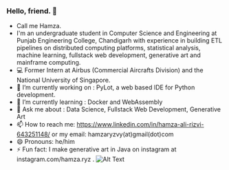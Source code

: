 ### Hello, friend. 👋
- Call me Hamza.
- I'm an undergraduate student in Computer Science and Engineering at Punjab Engineering College, Chandigarh with experience in building ETL pipelines on distributed computing platforms, statistical analysis, machine learning, fullstack web development, generative art and mainframe computing.
- 💻 Former Intern at Airbus (Commercial Aircrafts Division) and the National University of Singapore.
- 🔭 I’m currently working on : PyLot, a web based IDE for Python development.
- 🌱 I’m currently learning : Docker and WebAssembly
- 💬 Ask me about : Data Science, Fullstack Web Development, Generative Art
- 📫 How to reach me: https://www.linkedin.com/in/hamza-ali-rizvi-643251148/ or my email: hamzaryzvy(at)gmail(dot)com
- 😄 Pronouns: he/him
- ⚡ Fun fact: I make generative art in Java on instagram at instagram.com/hamza.ryz .
![Alt Text](https://media.giphy.com/media/3oEduQAsYcJKQH2XsI/giphy.gif)
